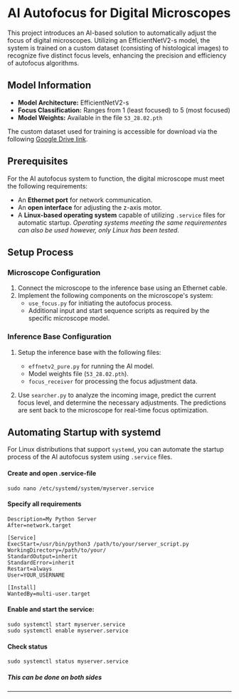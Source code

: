 # AI Autofocus for Digital Microscopes

This project introduces an AI-based solution to automatically adjust the focus of digital microscopes. Utilizing an EfficientNetV2-s model, the system is trained on a custom dataset (consisting of histological images) to recognize five distinct focus levels, enhancing the precision and efficiency of autofocus algorithms.

## Model Information

- **Model Architecture:** EfficientNetV2-s
- **Focus Classification:** Ranges from 1 (least focused) to 5 (most focused)
- **Model Weights:** Available in the file `53_28.02.pth`

The custom dataset used for training is accessible for download via the following [Google Drive link](https://drive.google.com/file/d/1ozBqvRwbN_lpdluTA-vPwruiAeHo07ZK/view?usp=drive_link).

## Prerequisites

For the AI autofocus system to function, the digital microscope must meet the following requirements:

- An **Ethernet port** for network communication.
- An **open interface** for adjusting the z-axis motor.
- A **Linux-based operating system** capable of utilizing `.service` files for automatic startup. *Operating systems meeting the same requirementes can also be used however, only Linux has been tested*.

## Setup Process

### Microscope Configuration

1. Connect the microscope to the inference base using an Ethernet cable.
2. Implement the following components on the microscope's system:
   - `use_focus.py` for initiating the autofocus process.
   - Additional input and start sequence scripts as required by the specific microscope model.

### Inference Base Configuration

1. Setup the inference base with the following files:
   - `effnetv2_pure.py` for running the AI model.
   - Model weights file (`53_28.02.pth`).
   - `focus_receiver` for processing the focus adjustment data.

2. Use `searcher.py` to analyze the incoming image, predict the current focus level, and determine the necessary adjustments. The predictions are sent back to the microscope for real-time focus optimization.

## Automating Startup with systemd

For Linux distributions that support `systemd`, you can automate the startup process of the AI autofocus system using `.service` files.

#### Create and open .service-file

```sudo nano /etc/systemd/system/myserver.service```

#### Specify all requirements

```[Unit]
Description=My Python Server
After=network.target

[Service]
ExecStart=/usr/bin/python3 /path/to/your/server_script.py
WorkingDirectory=/path/to/your/
StandardOutput=inherit
StandardError=inherit
Restart=always
User=YOUR_USERNAME

[Install]
WantedBy=multi-user.target
```

#### Enable and start the service:

```
sudo systemctl start myserver.service
sudo systemctl enable myserver.service
```

#### Check status

```
sudo systemctl status myserver.service
```

##### *This can be done on both sides*
---

